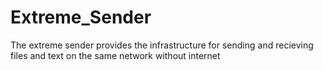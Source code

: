 # Extreme_Sender
The extreme sender provides the infrastructure for sending and recieving files and text on the same network without internet
